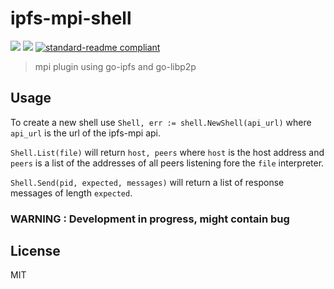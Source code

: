 # ipfs-mpi-shell

[![](https://img.shields.io/badge/project-IPFS-blue.svg?style=flat-square)](https://ipfs.io/)
[![](https://img.shields.io/badge/freenode-%23ipfs-blue.svg?style=flat-square)](http://webchat.freenode.net/?channels=%23ipfs)
[![standard-readme compliant](https://img.shields.io/badge/standard--readme-OK-green.svg?style=flat-square)](https://github.com/RichardLitt/standard-readme)

> mpi plugin using go-ipfs and go-libp2p

## Usage

To create a new shell use `Shell, err := shell.NewShell(api_url)` where `api_url` is the url of the ipfs-mpi api.

`Shell.List(file)` will return `host, peers` where `host` is the host address and `peers` is a list of the addresses of all peers listening fore the `file` interpreter.

`Shell.Send(pid, expected, messages)` will return a list of response messages of length `expected`.

### WARNING : Development in progress, might contain bug

## License

MIT
